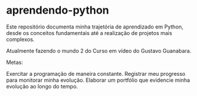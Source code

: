 # aprendendo-python
Este repositório documenta minha trajetória de aprendizado em Python, desde os conceitos fundamentais até a realização de projetos mais complexos. 

Atualmente fazendo o mundo 2 do Curso em vídeo do Gustavo Guanabara.

Metas:

Exercitar a programação de maneira constante.
Registrar meu progresso para monitorar minha evolução.
Elaborar um portfólio que evidencie minha evolução ao longo do tempo.
